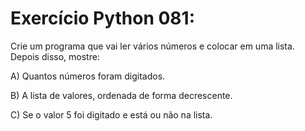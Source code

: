 # Exercício Python 081: 
Crie um programa que vai ler vários números e colocar em uma lista. Depois disso, mostre:

A) Quantos números foram digitados.

B) A lista de valores, ordenada de forma decrescente.

C) Se o valor 5 foi digitado e está ou não na lista.
